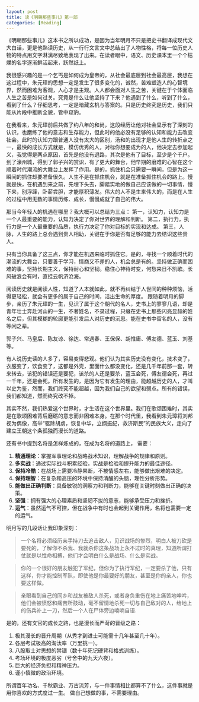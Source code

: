```yaml
---
layout: post
title: 读《明朝那些事儿》第一部
categories: [Reading]
---
```


《明朝那些事儿》这本书之所以成功，是因为当年明月不只是把史书翻译成现代文大白话，更是他熟读历史，从一行行文言文中总结出了人物性格，将每一位历史人物的特点用文字淋漓尽致地表现了出来。在读者眼中，语文、历史课本里一个个枯燥的名字逐渐鲜活起来，跃然纸上。

我很感兴趣的是一个乞丐是如何成为皇帝的，从社会最底层到社会最高层，我想在这过程中，朱元璋的思想一定是发生了很多变化的，诚然，苦难塑造人的心智境界，然而困难为客观，人心才是主观。人人都会面对人生之苦，关键在于个体面临人生之苦是如何过关。究竟是什么让他坚持了下来？他遇到了什么，听到了什么，看到了什么？仔细思考，一定是暗藏玄机与答案的。只是历史终究是历史，我们只能从片段中推断全貌，管中窥豹。

在我看来，朱元璋前后共做了约八年的和尚，这段经历让他对社会显示有了深刻的认识，也磨练了他的意志和生存能力，但此时的他必没有足够的认知和能力去改变社会。此时的认知力跟普通人没有太大的区别，汤和的出现才是他人生的转折点之一，最快的成长方式就是，模仿优秀的人，对标你想要成为的人，他决定去参加起义，我觉得是两点原因，首先是他没有退路，其次是他有了目标，至少是个千户。到了濠州城，得到了郭子兴的赏识，有了更大的舞台，他早期的磨难的心智在这个顺着时代潮流的大舞台上发挥了作用。是的，抓住机会只需要一瞬间，但是为这一瞬间的抓住却要准备很久。人生不是在抓住机会，就是在准备抓住机会的路上。慢就是快，在机遇到来之前，先埋下头去，脚踏实地的做自己应该做的一切事情，慢下来，别浮躁，卧薪尝胆，才能厚积薄发。伟大的人不是生来伟大的，而是在人生的过程中用无数的事情历练、成长，慢慢成就了自己的伟大。

那当今年轻人的机遇在哪里？我大概可以总结为三点：
第一，认知力，认知力是一个人最重要的能力，认知力决定了你对世界的理解和判断。
第二，执行力，执行力是一个人最重要的品质，执行力决定了你对目标的实现和达成。
第三，人脉，人生的路上总会遇到贵人相助，关键在于你是否有足够的能力去结识这些贵人。

只有当你具备了这三点，你才能在机遇来临时抓住它。是的，寻找一个顺着时代的潮流的大舞台，只要善于学习，情商又不差的人，机会总是有的。坚持做正确而困难的事，坚持长期主义，保持耐心和坚韧。稳住心神待时变，何愁来日不凯歌。长风破浪会有时，直挂云帆济沧海。


阅读历史就是阅读人性，知道了人本就如此，就不再纠结于人世间的种种烦恼，活得更轻松，就会有更多的属于自己的时间，活出生命的厚度。
跟随着明月的脚步，亲历了朱元璋的一生，见识了属于这个朝代的名人，史书上的寥寥几语，却是青年壮士奔赴河山的一生，不著姓名，不录过程，只缀在史书上那些闪亮显赫的姓名之后，但其模糊的轮廓更能引发后人对历史的沉思。能在史书中留名的人，没有等闲之辈。

郭子兴、马皇后、陈友谅、徐达、常遇春、王保保、胡惟庸、傅友德、蓝玉、刘基等。

有人说历史读的人多了，容易变得悲观。他们认为其实历史没有变化，技术变了，衣服变了，饮食变了，这都是外壳，里面什么都没变化，还是几千年前那一套，转来转去，该犯的错误还是要犯，该杀的人还是要杀，蓝玉会死，傅友德会死，再过一千年，还是会死。所有发生的，是因为它有发生的理由，能超越历史的人，才叫以史为鉴，然而，我们终究不能超越，因为我们自己的欲望和弱点。所有的错误，我们都知道，然而终究改不掉。

其实不然，我们热爱这个世界时，才生活在这个世界里。我们在歌颂困难时，其实是在歌颂困难背后磨砺的意志而非困难本身。在那个时代里，我看到朱元璋将刘邦视为偶像，高举“驱除胡虏，恢复中华，立纲振纪，救济斯民”的民族大义，走向了建立王朝这个条孤独而漫长的道路。

还有书中提到名将是怎样炼成的，在成为名将的道路上， 需要：

1. **精通理论**：掌握军事理论和战略战术知识，理解战争的规律和原则。
2. **多实战**：通过实际战斗积累经验，实战是检验和提升能力的最佳途径。
3. **保持冷酷**：在战场上需要冷静果断，不被情感左右，能够做出艰难的决定。
4. **保持理智**：在复杂和高压的环境中保持清醒的头脑，理性分析形势。
5. **能做出正确判断**：具备敏锐的洞察力和判断力，能够在关键时刻做出正确的决策。
6. **坚强**：拥有强大的心理素质和坚韧不拔的意志，能够承受压力和挫折。
7. **运气**：虽然运气不可控，但在战争中有时也会起到关键作用，名将也需要一定的运气。

明月写的几段话让我印象深刻：

> 一个名将必须经历亲手持刀去追击敌人，见识战场的惨烈，明白人被刀砍是要死的，了解你不杀我、我就杀你这条战场上永不过时的真理，知道所谓打仗就是以性命相搏，他们才会明白什么是战场、什么是实战。

> 你的一个很好的朋友触犯了军纪，但你为了执行军纪，一定要杀了他，只有这样，你才能控制军队，即使他是你最要好的朋友，甚至是你的亲人，你也要这样做。

> 亲眼看到自己的同乡和战友被敌人杀死，或者身负重伤在地上痛苦地呻吟，他们会被愤怒和痛苦所鼓动，毫不留情地杀死一切与自己敌对的人，给地上的伤兵补上一刀，然后一个人在尸体旁边喃喃自语.


是的，还有文官的成长之路，也是漫长而严苛的晋级之路：

1. ​极其漫长的晋升周期​（从秀才到进士可能需十几年甚至几十年）。
2. 各层考试极高的淘汰率​（万里挑一）。
3. 八股取士对思想的禁锢​（数十年死记硬背和格式训练）。
4. 考场环境的极度恶劣​（号舍中的九天六夜）。
5. 巨大的经济负担和精神压力。​​
6. 谨小慎微的政治环境。


所谓百年功名、千秋霸业、万古流芳，与一件事情相比都算不了什么，这件事就是用你喜欢的方式度过一生。
做自己想做的事，不需要理由。








